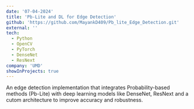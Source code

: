 ```yaml
---
date: '07-04-2024'
title: 'Pb-Lite and DL for Edge Detection'
github: 'https://github.com/MayankD409/Pb_lite_Edge_Detection.git'
external: ''
tech:
  - Python
  - OpenCV
  - PyTorch
  - DenseNet
  - ResNext
company: 'UMD'
showInProjects: true
---
```


An edge detection implementation that integrates Probability-based methods (Pb-Lite) with deep learning models like DenseNet, ResNext and a cutom architecture to improve accuracy and robustness.
